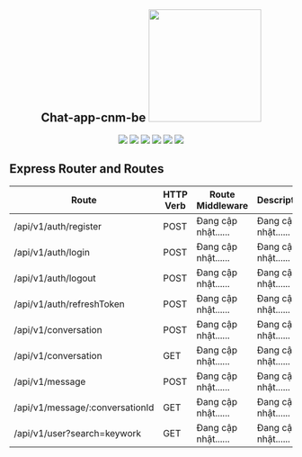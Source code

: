 <h2 align="center">Chat-app-cnm-be <img src="https://media.giphy.com/media/rsUGLKwgSvSxmq1VrZ/giphy.gif" width="200"></h2>
<p align="center">
<img src="https://img.shields.io/badge/-JavaScript-black?style=flat-square&logo=javascript"/>
<img src="https://img.shields.io/badge/-Nodejs-black?style=flat-square&logo=Node.js"/>
<img src="https://img.shields.io/badge/-Expressjs-black?style=flat-square&logo=Express.js"/>
<img src="https://img.shields.io/badge/-MongoDB-black?style=flat-square&logo=mongodb"/>
<img src="https://img.shields.io/badge/-Git-black?style=flat-square&logo=git"/>
<img src="https://img.shields.io/badge/-GitHub-black?style=flat-square&logo=github"/>
</p>

## Express Router and Routes

| Route                     | HTTP Verb | Route Middleware   | Description                          |
| --------------------------| --------- | ------------------ | ------------------------------------ |
| /api/v1/auth/register     | POST      |  Đang cập nhật......    |Đang cập nhật...... |
| /api/v1/auth/login        | POST      |  Đang cập nhật......    | Đang cập nhật......|
| /api/v1/auth/logout       | POST      |    Đang cập nhật......                 | Đang cập nhật......|
| /api/v1/auth/refreshToken | POST      |  Đang cập nhật......    | Đang cập nhật......|
| /api/v1/conversation | POST      |  Đang cập nhật......    | Đang cập nhật......|
| /api/v1/conversation | GET      |  Đang cập nhật......    | Đang cập nhật......|
| /api/v1/message | POST      |  Đang cập nhật......    | Đang cập nhật......|
| /api/v1/message/:conversationId | GET      |  Đang cập nhật......    | Đang cập nhật......|
| /api/v1/user?search=keywork | GET      |  Đang cập nhật......    | Đang cập nhật......|
